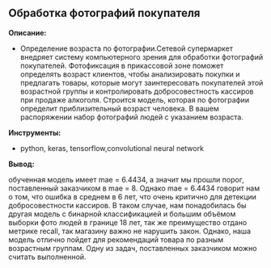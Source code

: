 
## **Обработка фотографий покупателя**

**Описание:** 

* Определение возраста по фотографии.Сетевой супермаркет внедряет систему компьютерного зрения для обработки фотографий покупателей. Фотофиксация в прикассовой зоне поможет определять возраст клиентов, чтобы анализировать покупки и предлагать товары, которые могут заинтересовать покупателей этой возрастной группы и контролировать добросовестность кассиров при продаже алкоголя. Строится модель, которая по фотографии определит приблизительный возраст человека. В вашем распоряжении набор фотографий людей с указанием возраста.


**Инструменты:** 

* python, keras, tensorflow,convolutional neural network


**Вывод:** 

обученная модель имеет mae = 6.4434, а значит мы прошли порог, поставленный заказчиком в mae = 8. Однако mae = 6.4434 говорит нам о том, что ошибка в среднем в 6 лет, что очень критично для детекции добросовестности кассиров. В таком случае, нам понадобилась бы другая модель с бинарной классификацией и большим объёмом выборки фото людей в границе 18 лет, так же преимущество отдано метрике recall, так магазину важно не нарушить закон. Однако, наша модель отлично пойдет для рекомендаций товара по разным возрастным группам. Одну из задач, поставленных заказчиком можно считать выполненной.